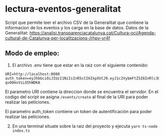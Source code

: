 # lectura-eventos-generalitat
Script que permite leer el archivo CSV de la Generalitat que contiene la informacion de los eventos y los carga en la base de datos.
Datos de la Generalitat: https://analisi.transparenciacatalunya.cat/Cultura-oci/Agenda-cultural-de-Catalunya-per-localitzacions-/rhpv-yr4f


## Modo de empleo:
1. El archivo .env tiene que estar en la raiz con el siguiente contenido:
```
URI=http://localhost:8080
auth_token=eyJhbGciOiJIUzI1NiIsInR5cCI6IkpXVCJ9.eyJ1c2VybmFtZSI6InRlc3QtdXNlcm5hbWUiLCJpYXQiOjE2ODM3Mzc2NTl9.B7FUW3k2UoANqw6ocTW8m_vc75-qvO0msViLO5hWDKA
```
El parametro URI contiene la direccion donde se encuentra el servidor. En el codigo del script se asigna `/events/create` al final de la URI para poder realizar las peticiones.

El parametro auth_token contiene un token de autentificación para poder realizar las peticiones.

2. En una terminal situate sobre la raiz del proyecto y ejecuta `yarn ts-node index.ts`
